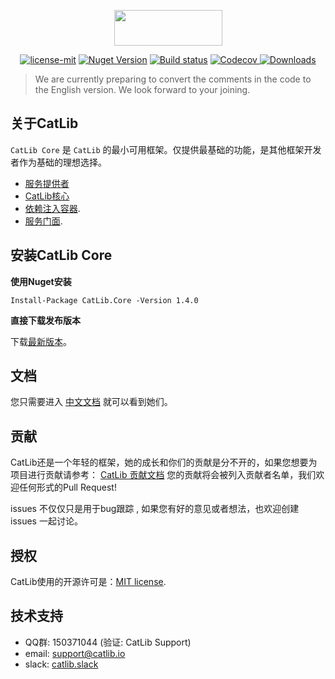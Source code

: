 ﻿<p align="center"><img width="173" height="57" src="https://catlib.io/imgs/logo-txt.png"></p>

<p align="center">
<a href="https://github.com/Catlib/Core/blob/master/LICENSE"><img src="https://img.shields.io/badge/license-MIT-blue.svg" title="license-mit" /></a>
<a href="https://www.nuget.org/packages/catlib.core/"><img src="https://badge.fury.io/nu/catlib.core.svg" title="Nuget Version" /></a>
<a href="https://ci.appveyor.com/project/catlib/core"><img src="https://ci.appveyor.com/api/projects/status/tk3o571mwbw2rykj?svg=true" title="Build status"/></a>
<a href="https://codecov.io/gh/CatLib/Core">
  <img src="https://codecov.io/gh/CatLib/Core/branch/master/graph/badge.svg" alt="Codecov" />
</a>
<a href="https://github.com/CatLib/Core/releases">
  <img src="https://img.shields.io/nuget/dt/CatLib.Core.svg" alt="Downloads" />
</a>
</p>

> We are currently preparing to convert the comments in the code to the English version. We look forward to your joining.

## 关于CatLib

`CatLib Core` 是 `CatLib` 的最小可用框架。仅提供最基础的功能，是其他框架开发者作为基础的理想选择。

- [服务提供者](https://catlib.io/v1/architecture/service-provider.html)
- [CatLib核心](https://catlib.io/v1/architecture/application.html)
- [依赖注入容器](https://catlib.io/v1/architecture/container.html).
- [服务门面](https://catlib.io/v1/architecture/facade.html).

## 安装CatLib Core

**使用Nuget安装**

```PM
Install-Package CatLib.Core -Version 1.4.0
```

**直接下载发布版本**

下载[最新版本](https://github.com/CatLib/Core/releases)。

## 文档

您只需要进入 [中文文档](https://catlib.io) 就可以看到她们。

## 贡献

CatLib还是一个年轻的框架，她的成长和你们的贡献是分不开的，如果您想要为项目进行贡献请参考： [CatLib 贡献文档](https://catlib.io/v1/contribution.html) 您的贡献将会被列入贡献者名单，我们欢迎任何形式的Pull Request!

issues 不仅仅只是用于bug跟踪 , 如果您有好的意见或者想法，也欢迎创建 issues 一起讨论。

## 授权

CatLib使用的开源许可是：[MIT license](http://opensource.org/licenses/MIT).

## 技术支持

* QQ群: 150371044 (验证: CatLib Support)
* email: support@catlib.io
* slack: [catlib.slack](https://catlib.slack.com/messages/internals/)
